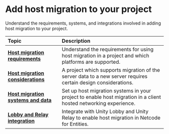 # Add host migration to your project

Understand the requirements, systems, and integrations involved in adding host migration to your project.

| **Topic**                       | **Description**                  |
| :------------------------------ | :------------------------------- |
| **[Host migration requirements](host-migration-requirements.md)** | Understand the requirements for using host migration in a project and which platforms are supported. |
| **[Host migration considerations](host-migration-considerations.md)** | A project which supports migration of the server data to a new server requires certain design considerations.
| **[Host migration systems and data](host-migration-systems.md)** | Set up host migration systems in your project to enable host migration in a client hosted networking experience. |
| **[Lobby and Relay integration](lobby-relay-integration.md)**  | Integrate with Unity Lobby and Unity Relay to enable host migration in Netcode for Entities. |
